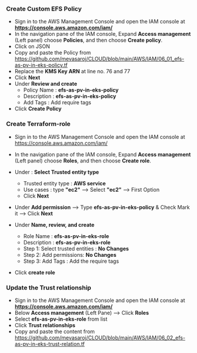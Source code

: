 
### Create Custom EFS Policy
- Sign in to the AWS Management Console and open the IAM console at **https://console.aws.amazon.com/iam/**
- In the navigation pane of the IAM console, Expand __Access management__ (Left panel) choose __Policies__, and then choose __Create policy__.
- Click on JSON 
- Copy and paste the Policy from https://github.com/mevasaroj/CLOUD/blob/main/AWS/IAM/06_01_efs-as-pv-in-eks-policy.tf
- Replace the **KMS Key ARN** at line no. 76 and 77
- Click __Next__
- Under **Review and create** 
   - Policy Name : **efs-as-pv-in-eks-policy**
   - Description : **efs-as-pv-in-eks-policy**
   - Add Tags : Add require tags 
- Click __Create Policy__



### Create Terraform-role
- Sign in to the AWS Management Console and open the IAM console at https://console.aws.amazon.com/iam/
- In the navigation pane of the IAM console, Expand __Access management__ (Left panel) choose __Roles__, and then choose __Create role__.
  
- Under : **Select Trusted entity type**
   - Trusted entity type : **AWS service**
   - Use cases : type __"ec2"__ --> Select __"ec2"__ --> First Option
   - Click __Next__
 
- Under **Add permission** --> Type **efs-as-pv-in-eks-policy** & Check Mark it --> Click __Next__

        
- Under **Name, review, and create**
   - Role Name : **efs-as-pv-in-eks-role**
   - Description : **efs-as-pv-in-eks-role**
   - Step 1: Select trusted entities : __No Changes__
   - Step 2: Add permissions: __No Changes__
   - Step 3: Add Tags : Add the require tags

- Click **create role**



### Update the Trust relationship
- Sign in to the AWS Management Console and open the IAM console at **https://console.aws.amazon.com/iam/**
- Below __Access management__ (Left Pane) --> Click **Roles**
- Select **efs-as-pv-in-eks-role** from list
- Click **Trust relationships**
- Copy and paste the content from https://github.com/mevasaroj/CLOUD/blob/main/AWS/IAM/06_02_efs-as-pv-in-eks-trust-relation.tf
